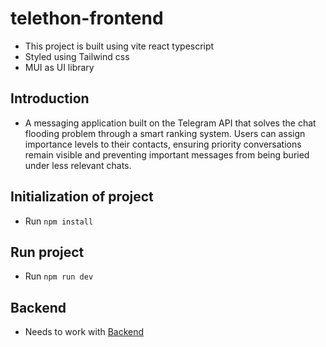 # telethon-frontend

- This project is built using vite react typescript
- Styled using Tailwind css
- MUI as UI library

## Introduction

- A messaging application built on the Telegram API that solves the chat flooding problem through a smart ranking system. Users can assign importance levels to their contacts, ensuring priority conversations remain visible and preventing important messages from being buried under less relevant chats.

## Initialization of project

- Run `npm install`

## Run project

- Run `npm run dev`

## Backend

- Needs to work with [Backend](https://github.com/alluth-sys/telethon-backend)
